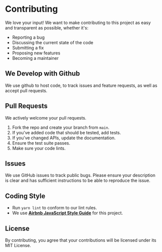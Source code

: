 # Contributing
We love your input! We want to make contributing to this project as easy and transparent as possible, whether it's:

- Reporting a bug
- Discussing the current state of the code
- Submitting a fix
- Proposing new features
- Becoming a maintainer

## We Develop with Github
We use github to host code, to track issues and feature requests, as well as accept pull requests.

## Pull Requests
We actively welcome your pull requests.

1. Fork the repo and create your branch from `main`.
2. If you've added code that should be tested, add tests.
3. If you've changed APIs, update the documentation.
4. Ensure the test suite passes.
5. Make sure your code lints.

## Issues
We use GitHub issues to track public bugs. Please ensure your description is
clear and has sufficient instructions to be able to reproduce the issue.

## Coding Style
* Run `yarn lint` to conform to our lint rules.
* We use [**Airbnb JavaScript Style Guide**](https://github.com/airbnb/javascript) for this project.

## License
By contributing, you agree that your contributions will be licensed under its MIT License.
